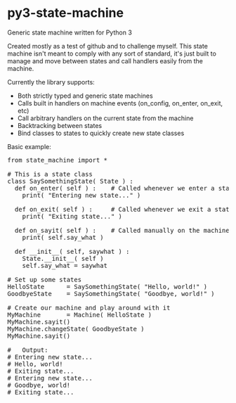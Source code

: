 py3-state-machine
=================

Generic state machine written for Python 3

Created mostly as a test of github and to challenge myself. This state machine isn't meant to comply with any sort of standard, it's just built to manage and move between states and call handlers easily from the machine.

Currently the library supports:
 - Both strictly typed and generic state machines
 - Calls built in handlers on machine events (on_config, on_enter, on_exit, etc)
 - Call arbitrary handlers on the current state from the machine
 - Backtracking between states
 - Bind classes to states to quickly create new state classes

Basic example:

<pre>from state_machine import *

# This is a state class
class SaySomethingState( State ) :
  def on_enter( self ) :    # Called whenever we enter a state machine
    print( "Entering new state..." )
  
  def on_exit( self ) :     # Called whenever we exit a state machine
    print( "Exiting state..." )
    
  def on_sayit( self ) :    # Called manually on the machine
    print( self.say_what )
  
  def __init__( self, saywhat ) :
    State.__init__( self )
    self.say_what = saywhat

# Set up some states
HelloState      = SaySomethingState( "Hello, world!" )
GoodbyeState    = SaySomethingState( "Goodbye, world!" )

# Create our machine and play around with it
MyMachine       = Machine( HelloState )
MyMachine.sayit()
MyMachine.changeState( GoodbyeState )
MyMachine.sayit()

#   Output:
# Entering new state...
# Hello, world!
# Exiting state...
# Entering new state...
# Goodbye, world!
# Exiting state...
</pre>
